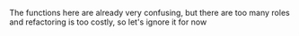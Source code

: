 The functions here are already very confusing, but there are too many roles and refactoring is too costly, so let's ignore it for now